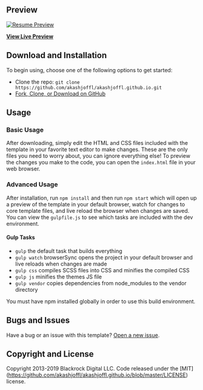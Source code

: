 ## Preview

[![Resume Preview](https://github.com/akashjoffl/akashjoffl.github.io/blob/master/img/website1.JPG?raw=true)](https://blackrockdigital.github.io/startbootstrap-resume/)

**[View Live Preview](http://akashoffl.me/)**

## Download and Installation

To begin using, choose one of the following options to get started:
* Clone the repo: `git clone https://github.com/akashjoffl/akashjoffl.github.io.git`
* [Fork, Clone, or Download on GitHub](https://github.com/akashjoffl/akashjoffl.github.io)

## Usage

### Basic Usage

After downloading, simply edit the HTML and CSS files included with the template in your favorite text editor to make changes. These are the only files you need to worry about, you can ignore everything else! To preview the changes you make to the code, you can open the `index.html` file in your web browser.

### Advanced Usage

After installation, run `npm install` and then run `npm start` which will open up a preview of the template in your default browser, watch for changes to core template files, and live reload the browser when changes are saved. You can view the `gulpfile.js` to see which tasks are included with the dev environment.

#### Gulp Tasks

- `gulp` the default task that builds everything
- `gulp watch` browserSync opens the project in your default browser and live reloads when changes are made
- `gulp css` compiles SCSS files into CSS and minifies the compiled CSS
- `gulp js` minifies the themes JS file
- `gulp vendor` copies dependencies from node_modules to the vendor directory

You must have npm installed globally in order to use this build environment.

## Bugs and Issues

Have a bug or an issue with this template? [Open a new issue](https://github.com/akashjoffl/akashjoffl.github.io/issues).   

## Copyright and License

Copyright 2013-2019 Blackrock Digital LLC. Code released under the [MIT]
    (https://github.com/akashjoffl/akashjoffl.github.io/blob/master/LICENSE) license.
